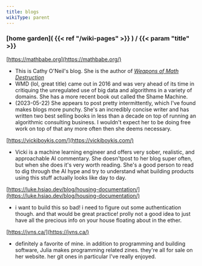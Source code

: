 ```yaml
---
title: blogs
wikiType: parent
---
```

### [home garden]( {{< ref "/wiki-pages" >}} ) / {{< param "title" >}}

[https://mathbabe.org](https://mathbabe.org/)
- This is Cathy O'Neil's blog. She is the author of 
[_Weapons of Math Destruction_](
https://www.penguinrandomhouse.com/books/241363/weapons-of-math-destruction-by-cathy-oneil/)
- WMD (lol, great title) came out in 2016 and was very ahead of its time in critiquing the unregulated use of 
big data and algorithms in a variety of domains. She has a more recent book out called the Shame Machine. 
- (2023-05-22) She appears to post pretty intermittently, which I've found makes blogs more punchy.
She's an incredibly concise writer and has written two best selling books in less than a decade on top of running
an algorithmic consulting business. I wouldn't expect her to be doing free work on top of that any more often
    then she deems necessary.

[https://vickiboykis.com/](https://vickiboykis.com/)
- Vicki is a machine learning engineer and offers very sober, realistic, and approachable AI commentary.
She doesn'tpost to her blog super often, but when she does it's very worth reading. She's a good person to read to 
dig through the AI hype and	try to understand what building products using this stuff actually looks like 
day to day.

[https://luke.hsiao.dev/blog/housing-documentation/](https://luke.hsiao.dev/blog/housing-documentation/)
- i want to build this so bad! i need to figure out some authentication though. and that would be great practice! 
prolly not a good idea to just have all the precious info on your house floating about in the ether.

[https://jvns.ca/](https://jvns.ca/)
- definitely a favorite of mine. in addition to programming and building software, Julia makes programming related
zines. they're all for sale on her website. her git ones in particular I've really enjoyed.

